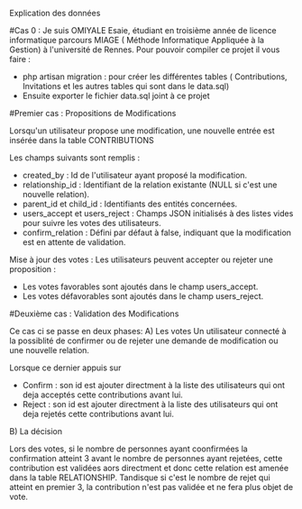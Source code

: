 
Explication des données


#Cas 0 :
Je suis OMIYALE Esaie, étudiant en troisième année de licence informatique parcours MIAGE ( Méthode Informatique
Appliquée à la Gestion) à l'université de Rennes.
Pour pouvoir compiler ce projet il vous faire :

- php artisan migration : pour créer les différentes tables ( Contributions, Invitations et les autres tables qui sont dans le data.sql)
- Ensuite exporter le fichier data.sql joint à ce projet


#Premier cas :  Propositions de Modifications

Lorsqu'un utilisateur propose une modification, une nouvelle entrée est insérée dans la table CONTRIBUTIONS

Les champs suivants sont remplis :
  - created_by : Id de l'utilisateur ayant proposé la modification.
  - relationship_id : Identifiant de la relation existante (NULL si c'est une nouvelle relation).
  - parent_id et child_id : Identifiants des entités concernées.
  - users_accept et users_reject : Champs JSON initialisés à des listes vides pour suivre les votes des utilisateurs.
  - confirm_relation : Défini par défaut à false, indiquant que la modification est en attente de validation.

Mise à jour des votes : Les utilisateurs peuvent accepter ou rejeter une proposition :

- Les votes favorables sont ajoutés dans le champ users_accept.
- Les votes défavorables sont ajoutés dans le champ users_reject.

#Deuxième cas : Validation des Modifications

Ce cas ci se passe en deux phases:
A) Les votes
Un utilisateur connecté à la possiblité de confirmer ou de rejeter une demande de modification ou une nouvelle relation.

Lorsque ce dernier appuis sur
- Confirm : son id est ajouter directment à la liste des utilisateurs qui ont deja acceptés cette contributions avant lui.
- Reject : son id est ajouter directment à la liste des utilisateurs qui ont deja rejetés cette contributions avant lui.

B) La décision

Lors des votes, si le nombre de personnes ayant coonfirmées la confirmation atteint 3 avant le nombre de personnes ayant rejetées,
cette contribution est validées aors directment et donc cette relation est amenée dans la table RELATIONSHIP.
Tandisque si c'est le nombre de rejet qui atteint en premier 3, la contribution n'est pas validée et ne fera plus objet de vote.

